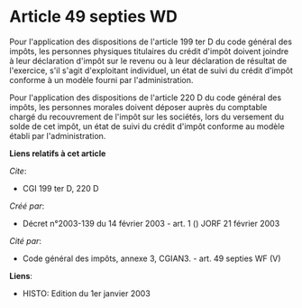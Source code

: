 # Article 49 septies WD

Pour l'application des dispositions de l'article 199 ter D du code général des impôts, les personnes physiques titulaires du
crédit d'impôt doivent joindre à leur déclaration d'impôt sur le revenu ou à leur déclaration de résultat de l'exercice, s'il
s'agit d'exploitant individuel, un état de suivi du crédit d'impôt conforme à un modèle fourni par l'administration.

Pour l'application des dispositions de l'article 220 D du code général des impôts, les personnes morales doivent déposer
auprès du comptable chargé du recouvrement de l'impôt sur les sociétés, lors du versement du solde de cet impôt, un état de
suivi du crédit d'impôt conforme au modèle établi par l'administration.

**Liens relatifs à cet article**

_Cite_:

  - CGI 199 ter D, 220 D

_Créé par_:

  - Décret n°2003-139 du 14 février 2003 - art. 1 () JORF 21 février 2003

_Cité par_:

  - Code général des impôts, annexe 3, CGIAN3. - art. 49 septies WF (V)

**Liens**:

  - HISTO: Edition du 1er janvier 2003
